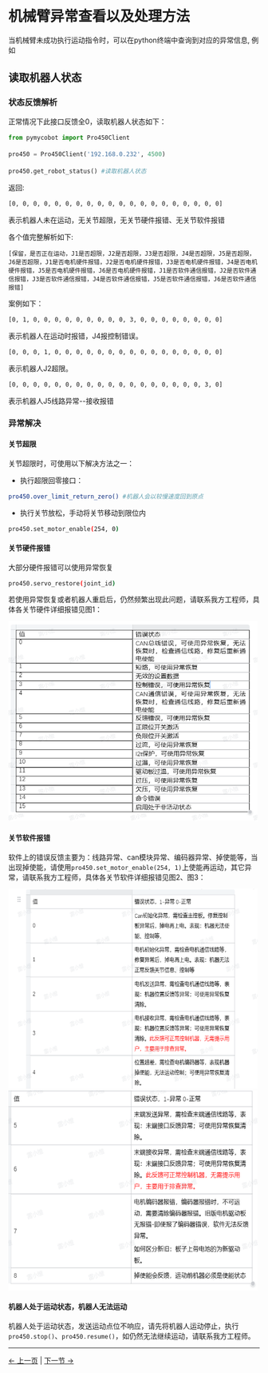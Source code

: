 # 机械臂异常查看以及处理方法
    
当机械臂未成功执行运动指令时，可以在python终端中查询到对应的异常信息, 例如

## 读取机器人状态

### 状态反馈解析

正常情况下此接口反馈全0，读取机器人状态如下：

```python
from pymycobot import Pro450Client

pro450 = Pro450Client('192.168.0.232', 4500)

pro450.get_robot_status() #读取机器人状态
```

返回:

```bash
[0, 0, 0, 0, 0, 0, 0, 0, 0, 0, 0, 0, 0, 0, 0, 0, 0, 0, 0, 0]
```

表示机器人未在运动，无关节超限，无关节硬件报错、无关节软件报错

各个值完整解析如下:

`[保留，是否正在运动，J1是否超限，J2是否超限，J3是否超限，J4是否超限，J5是否超限，J6是否超限，J1是否电机硬件报错，J2是否电机硬件报错，J3是否电机硬件报错，J4是否电机硬件报错，J5是否电机硬件报错，J6是否电机硬件报错，J1是否软件通信报错，J2是否软件通信报错，J3是否软件通信报错，J4是否软件通信报错，J5是否软件通信报错，J6是否软件通信报错]`

案例如下：

```bash
[0, 1, 0, 0, 0, 0, 0, 0, 0, 0, 0, 3, 0, 0, 0, 0, 0, 0, 0, 0]
```

表示机器人在运动时报错，J4报控制错误。

```bash
[0, 0, 0, 1, 0, 0, 0, 0, 0, 0, 0, 0, 0, 0, 0, 0, 0, 0, 0, 0]
```

表示机器人J2超限。

```bash
[0, 0, 0, 0, 0, 0, 0, 0, 0, 0, 0, 0, 0, 0, 0, 0, 0, 0, 3, 0]
```

表示机器人J5线路异常--接收报错

### 异常解决

#### 关节超限

关节超限时，可使用以下解决方法之一：

- 执行超限回零接口：

```bash
pro450.over_limit_return_zero() #机器人会以较慢速度回到原点
```

- 执行关节放松，手动将关节移动到限位内

```bash
pro450.set_motor_enable(254, 0)
```

#### 关节硬件报错

大部分硬件报错可以使用异常恢复

```bash
pro450.servo_restore(joint_id)
```

若使用异常恢复或者机器人重启后，仍然频繁出现此问题，请联系我方工程师，具体各关节硬件详细报错见图1：

<img src="../../../resources/3-FunctionsAndApplications/6.developmentGuide/python/exception/6-1-5-1.2-001.png" alt="pic" width="500" height="400"/>

#### 关节软件报错

软件上的错误反馈主要为：线路异常、can模块异常、编码器异常、掉使能等，当出现掉使能，请使用`pro450.set_motor_enable(254, 1)`上使能再运动，其它异常，请联系我方工程师，具体各关节软件详细报错见图2、图3：

<img src="../../../resources/3-FunctionsAndApplications/6.developmentGuide/python/exception/6-1-5-1.2-002.png" alt="pic" width="500" height="400"/>

<img src="../../../resources/3-FunctionsAndApplications/6.developmentGuide/python/exception/6-1-5-1.2-003.png" alt="pic" width="500" height="400"/>

#### 机器人处于运动状态，机器人无法运动

机器人处于运动状态，发送运动点位不响应，请先将机器人运动停止，执行`pro450.stop()`、`pro450.resume()`，如仍然无法继续运动，请联系我方工程师。<br/>


---

[← 上一页](./6_gripper.md) | [下一节 →](../6.2-ROS1/README.md)
